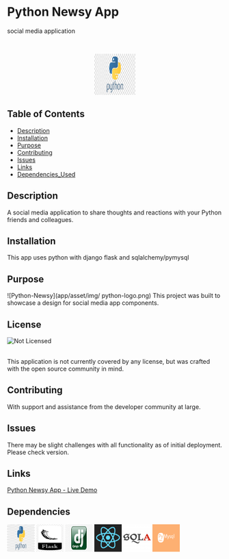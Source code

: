 # Python Newsy App

social media application

<br>

<p align='center'>
<img src="app/asset/img/ python-logo.png" width="96" height="96" alt='python-logo'>
</p>

## Table of Contents

- [Description](#description)
- [Installation](#installation)
- [Purpose](#purpose)
- [Contributing](#contributing)
- [Issues](#issues)
- [Links](#links)
- [Dependencies_Used](#dependencies)

## Description

A social media application to share thoughts and reactions with your Python friends and colleagues.

## Installation

This app uses python with django flask and sqlalchemy/pymysql

## Purpose

![Python-Newsy](app/asset/img/ python-logo.png)
This project was built to showcase a design for social media app components.

## License

![Not Licensed](https://img.shields.io/badge/license--tertiary)

<br />
This application is not currently covered by any license, but was crafted with the open source community in mind.

## Contributing

With support and assistance from the developer community at large.

## Issues

There may be slight challenges with all functionality as of initial deployment. Please check version.

## Links

[Python Newsy App - Live Demo](https://nameless-escarpment-98092.herokuapp.com/)

## Dependencies

<p>
<img src="app/asset/img/ python-logo.png" width="64" height="64" alt='python-logo'>
<img src="app/asset/img/flask-logo.png" width="64" height="64" alt='flask-logo'>
<img src="app/asset/img/django-logo.jpeg" width="64" height="64" alt='django-logo'>
<img src="app/asset/img/reactjs.png" width="64" height="64" alt='react-logo'>
<img src="app/asset/img/sqlalchemy-logo.jpeg" width="64" height="64" alt='sqlalchemy-logo'>
<img src="app/asset/img/pymysql-logo.png" width="64" height="64" alt='pymysql-logo'>
</p>
